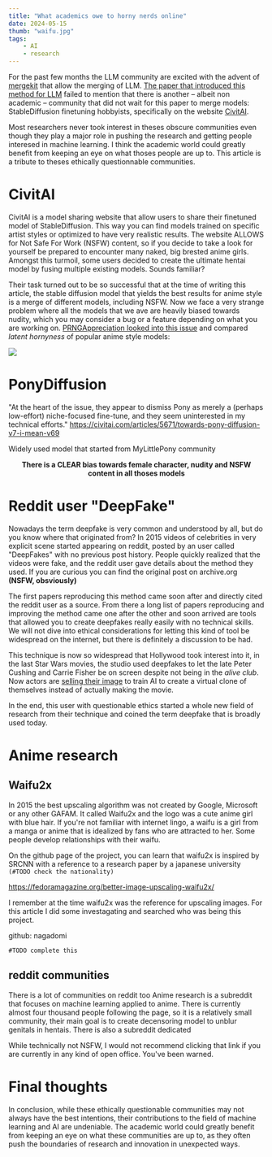 ```yaml
---
title: "What academics owe to horny nerds online"
date: 2024-05-15
thumb: "waifu.jpg"
tags:
    - AI
    - research
---
```


For the past few months the LLM community are excited with the advent of [mergekit](https://github.com/arcee-ai/mergekit) that allow the merging of LLM. [The paper that introduced this method for LLM](https://arxiv.org/abs/2306.01708) failed to mention that there is another – albeit non academic – community that did not wait for this paper to merge models: StableDiffusion finetuning hobbyists, specifically on the website [CivitAI](https://civitai.com/).

Most researchers never took interest in theses obscure communities even though they play a major role in pushing the research and getting people interesed in machine learning. I think the academic world could greatly benefit from keeping an eye on what thoses people are up to. This article is a tribute to theses ethically questionnable communities.

# CivitAI

CivitAI is a model sharing website that allow users to share their finetuned model of StableDiffusion. This way you can find models trained on specific artist styles or optimized to have very realistic results. The website ALLOWS for Not Safe For Work (NSFW) content, so if you decide to take a look for yourself be prepared to encounter many naked, big brested anime girls. Amongst this turmoil, some users decided to create the ultimate hentai model by fusing multiple existing models. Sounds familiar?

Their task turned out to be so successful that at the time of writing this article, the stable diffusion model that yields the best results for anime style is a merge of different models, including NSFW. Now we face a very strange problem where all the models that we ave are heavily biased towards nudity, which you may consider a bug or a feature depending on what you are working on. [PRNGAppreciation looked into this issue](https://www.reddit.com/r/StableDiffusion/comments/12huyk4/evaluation_of_the_latent_horniness_of_the_most/) and compared *latent hornyness* of popular anime style models:

![](/blog/assets/img/evaluation-of-the-latent-horniness-of-the-most-popular.webp)

# PonyDiffusion

"At the heart of the issue, they appear to dismiss Pony as merely a (perhaps low-effort) niche-focused fine-tune, and they seem uninterested in my technical efforts."
https://civitai.com/articles/5671/towards-pony-diffusion-v7-i-mean-v69

Widely used model that started from MyLittlePony community

<center><b>
There is a CLEAR bias towards female character, nudity and NSFW content in all thoses models
</b></center>

# Reddit user "DeepFake"

Nowadays the term deepfake is very common and understood by all, but do you know where that originated from? In 2015 videos of celebrities in very explicit scene started appearing on reddit, posted by an user called "DeepFakes" with no previous post history. People quickly realized that the videos were fake, and the reddit user gave details about the method they used. If you are curious you can find the original post on archive.org **(NSFW, obsviously)**

The first papers reproducing this method came soon after and directly cited the reddit user as a source. From there a long list of papers reproducing and improving the method came one after the other and soon arrived are tools that allowed you to create deepfakes really easily with no technical skills. We will not dive into ethical considerations for letting this kind of tool be widespread on the internet, but there is definitely a discussion to be had.

This technique is now so widespread that Hollywood took interest into it, in the last Star Wars movies, the studio used deepfakes to let the late Peter Cushing and Carrie Fisher be on screen despite not being in the *alive club*. Now actors are [selling their image](https://www.theinformation.com/articles/dont-put-your-head-in-the-sand-stars-are-quietly-inking-deals-to-license-their-ai-doubles) to train AI to create a virtual clone of themselves instead of actually making the movie.

In the end, this user with questionable ethics started a whole new field of research from their technique and coined the term deepfake that is broadly used today.


# Anime research

## Waifu2x

In 2015 the best upscaling algorithm was not created by Google, Microsoft or any other GAFAM. It called Waifu2x and the logo was a cute anime girl with blue hair. If you're not familiar with internet lingo, a waifu is a girl from a manga or anime that is idealized by fans who are attracted to her. Some people develop relationships with their waifu.

On the github page of the project, you can learn that waifu2x is inspired by SRCNN with a reference to a research paper by a japanese university ```(#TODO check the nationality)```

https://fedoramagazine.org/better-image-upscaling-waifu2x/

I remember at the time waifu2x was the reference for upscaling images. For this article I did some investagating and searched who was being this project.

github: nagadomi

```#TODO complete this```

## reddit communities

<!---
#TODO complete this talking about:
https://www.thiswaifudoesnotexist.net
DeepCreamPy: censorship removal
https://www.reddit.com/r/AnimeResearch

they've been following diffusion models since the beginning and moved from stylegan quickly
--->

There is a lot of communities on reddit too 
Anime research is a subreddit that focuses on machine learning applied to anime.
There is currently almost four thousand people following the page, so it is a relatively small community, their main goal is to create decensoring model to unblur genitals in hentais.
There is also a subreddit dedicated 

While technically not NSFW, I would not recommend clicking that link if you are currently in any kind of open office. You've been warned.


# Final thoughts

In conclusion, while these ethically questionable communities may not always have the best intentions, their contributions to the field of machine learning and AI are undeniable. The academic world could greatly benefit from keeping an eye on what these communities are up to, as they often push the boundaries of research and innovation in unexpected ways.
